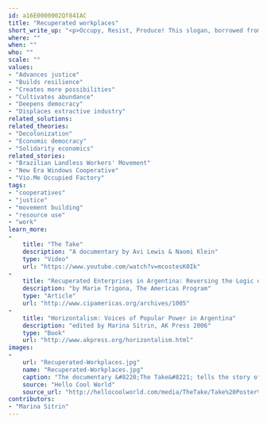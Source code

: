 ```yaml
---
id: a16E0000002Qf84IAC
title: "Recuperated workplaces"
short_write_up: "<p>Occupy, Resist, Produce! This slogan, borrowed from the landless movement in Brazil, summarizes how workers around the world, beginning in Argentina, have been taking back their lives and their work. Instead of accepting unemployment due to workplace closure, workers form horizontal assemblies and “recuperate” (take back) their workplace, resist eviction, and begin producing again. Many recuperated workplaces organize horizontally and with equal remuneration. This phenomenon has been spreading, from the South to the North, with recent recuperations in Greece, Italy and France.</p>"
where: ""
when: ""
who: ""
scale: ""
values:
- "Advances justice"
- "Builds resilience"
- "Creates more possibilities"
- "Cultivates abundance"
- "Deepens democracy"
- "Displaces extractive industry"
related_solutions:
related_theories:
- "Decolonization"
- "Economic democracy"
- "Solidarity economics"
related_stories:
- "Brazilian Landless Workers' Movement"
- "New Era Windows Cooperative"
- "Vio.Me Occupied Factory"
tags:
- "cooperatives"
- "justice"
- "movement building"
- "resource use"
- "work"
learn_more:
-
    title: "The Take"
    description: "A documentary by Avi Lewis & Naomi Klein"
    type: "Video"
    url: "https://www.youtube.com/watch?v=mcostesK0Ik"
-
    title: "Recuperated Enterprises in Argentina: Reversing the Logic of Capitalism"
    description: "by Marie Trigona, The Americas Program"
    type: "Article"
    url: "http://www.cipamericas.org/archives/1005"
-
    title: "Horizontalism: Voices of Popular Power in Argentina"
    description: "edited by Marina Sitrin, AK Press 2006"
    type: "Book"
    url: "http://www.akpress.org/horizontalism.html"
images:
-
    url: "Recuperated-Workplaces.jpg"
    name: "Recuperated-Workplaces.jpg"
    caption: "The documentary &#8220;The Take&#8221; tells the story of 30 unemployed auto-parts workers who walked into their idle factory, rolled out sleeping mats and refused to leave."
    source: "Hello Cool World"
    source_url: "http://hellocoolworld.com/media/TheTake/Take%20Poster%20300dpi.jpg"
contributors:
- "Marina Sitrin"
---
```

